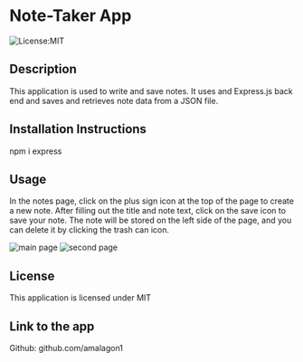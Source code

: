 # Note-Taker App
  ![License:MIT](https://img.shields.io/badge/license-MIT-yellow.svg)
## Description

This application is used to write and save notes. It uses and Express.js back end and saves and retrieves note data from a JSON file. 

## Installation Instructions

npm i express

## Usage

In the notes page, click on the plus sign icon at the top of the page to create a new note. After filling out the title and note text, click on the save icon to save your note. The note will be stored on the left side of the page, and you can delete it by clicking the trash can icon.

<img src="/assets/images/screen_shot1.png" alt="main page">

<img src="/assets/images/screen_shot2.png" alt="second page">








## License

This application is licensed under MIT

## Link to the app

Github: github.com/amalagon1
